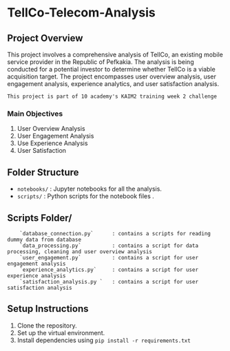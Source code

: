 # TellCo-Telecom-Analysis

## Project Overview
This project involves a comprehensive analysis of TellCo, an existing mobile service provider in the Republic of Pefkakia. The analysis is being conducted for a potential investor to determine whether TellCo is a viable acquisition target. The project encompasses user overview analysis, user engagement analysis, experience analytics, and user satisfaction analysis. 

`This project is part of 10 academy's KAIM2 training week 2 challenge`

### Main Objectives
1. User Overview Analysis 
2. User Engagement Analysis 
3. Use Experience Analysis 
2. User Satisfaction 

## Folder Structure
- `notebooks/` : Jupyter notebooks for all the analysis.
- `scripts/`   : Python scripts for the notebook files .

## Scripts Folder/ 

```
    `database_connection.py`      : contains a scripts for reading dummy data from database 
    `data_processing.py`          : contains a script for data processing, cleaning and user overview analysis 
    `user_engagement.py`          : contains a script for user engagement analysis 
    `experience_analytics.py`     : contains a script for user experience analysis 
    `satisfaction_analysis.py `   : contains a script for user satisfaction analysis 

```

## Setup Instructions
1. Clone the repository.
2. Set up the virtual environment.
3. Install dependencies using `pip install -r requirements.txt`